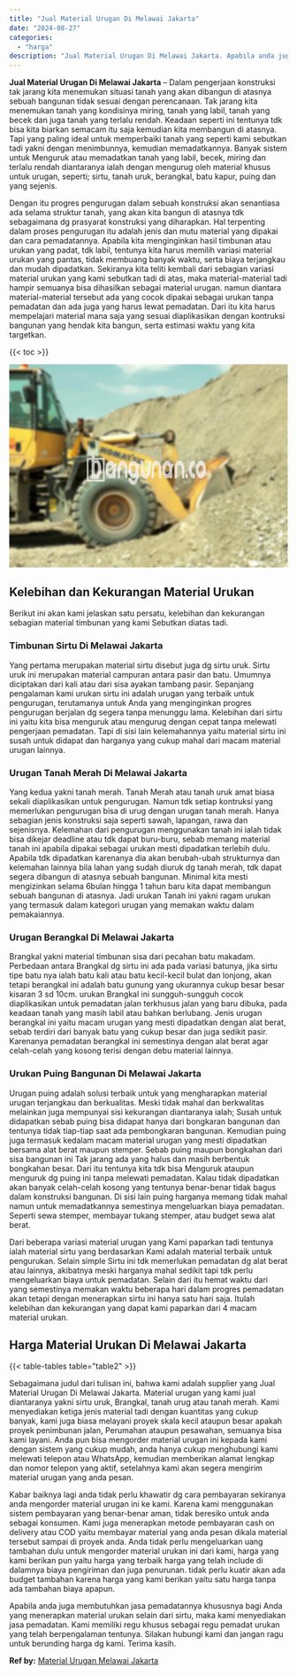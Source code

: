 ```yaml
---
title: "Jual Material Urugan Di Melawai Jakarta"
date: "2024-08-27"
categories: 
  - "harga"
description: "Jual Material Urugan Di Melawai Jakarta. Apabila anda juga membutuhkan jasa pemadatannya khususnya bagi Anda yang menerapkan material urukan selain dari sirt..."
---
```


**Jual Material Urugan Di Melawai Jakarta** – Dalam pengerjaan konstruksi tak jarang kita menemukan situasi tanah yang akan dibangun di atasnya sebuah bangunan tidak sesuai dengan perencanaan. Tak jarang kita menemukan tanah yang kondisinya miring, tanah yang labil, tanah yang becek dan juga tanah yang terlalu rendah. Keadaan seperti ini tentunya tdk bisa kita biarkan semacam itu saja kemudian kita membangun di atasnya. Tapi yang paling ideal untuk memperbaiki tanah yang seperti kami sebutkan tadi yakni dengan menimbunnya, kemudian memadatkannya. Banyak sistem untuk Menguruk atau memadatkan tanah yang labil, becek, miring dan terlalu rendah diantaranya ialah dengan mengurug oleh material khusus untuk urugan, seperti; sirtu, tanah uruk, berangkal, batu kapur, puing dan yang sejenis.

Dengan itu progres pengurugan dalam sebuah konstruksi akan senantiasa ada selama struktur tanah, yang akan kita bangun di atasnya tdk sebagaimana dg prasyarat konstruksi yang diharapkan. Hal terpenting dalam proses pengurugan itu adalah jenis dan mutu material yang dipakai dan cara pemadatannya. Apabila kita menginginkan hasil timbunan atau urukan yang padat, tdk labil, tentunya kita harus memilih variasi material urukan yang pantas, tidak membuang banyak waktu, serta biaya terjangkau dan mudah dipadatkan. Sekiranya kita teliti kembali dari sebagian variasi material urukan yang kami sebutkan tadi di atas, maka material-material tadi hampir semuanya bisa dihasilkan sebagai material urugan. namun diantara material-material tersebut ada yang cocok dipakai sebagai urukan tanpa pemadatan dan ada juga yang harus lewat pemadatan. Dari itu kita harus mempelajari material mana saja yang sesuai diaplikasikan dengan kontruksi bangunan yang hendak kita bangun, serta estimasi waktu yang kita targetkan.

{{< toc >}}

![Jual Material Urugan Di Melawai Jakarta](/images/jual-urugan-40.png)

## Kelebihan dan Kekurangan Material Urukan

Berikut ini akan kami jelaskan satu persatu, kelebihan dan kekurangan sebagian material timbunan yang kami Sebutkan diatas tadi.

### Timbunan Sirtu Di Melawai Jakarta

Yang pertama merupakan material sirtu disebut juga dg sirtu uruk. Sirtu uruk ini merupakan material campuran antara pasir dan batu. Umumnya diciptakan dari kali atau dari sisa ayakan tambang pasir. Sepanjang pengalaman kami urukan sirtu ini adalah urugan yang terbaik untuk pengurugan, terutamanya untuk Anda yang menginginkan progres pengurugan berjalan dg segera tanpa menunggu lama. Kelebihan dari sirtu ini yaitu kita bisa menguruk atau mengurug dengan cepat tanpa melewati pengerjaan pemadatan. Tapi di sisi lain kelemahannya yaitu material sirtu ini susah untuk didapat dan harganya yang cukup mahal dari macam material urugan lainnya.

### Urugan Tanah Merah Di Melawai Jakarta

Yang kedua yakni tanah merah. Tanah Merah atau tanah uruk amat biasa sekali diaplikasikan untuk pengurugan. Namun tdk setiap kontruksi yang memerlukan pengurugan bisa di urug dengan urugan tanah merah. Hanya sebagian jenis konstruksi saja seperti sawah, lapangan, rawa dan sejenisnya. Kelemahan dari pengurugan menggunakan tanah ini ialah tidak bisa dikejar deadline atau tdk dapat buru-buru, sebab memang material tanah ini apabila dipakai sebagai urukan mesti dipadatkan terlebih dulu. Apabila tdk dipadatkan karenanya dia akan berubah-ubah strukturnya dan kelemahan lainnya bila lahan yang sudah diuruk dg tanah merah, tdk dapat segera dibangun di atasnya sebuah bangunan. Minimal kita mesti mengizinkan selama 6bulan hingga 1 tahun baru kita dapat membangun sebuah bangunan di atasnya. Jadi urukan Tanah ini yakni ragam urukan yang termasuk dalam kategori urugan yang memakan waktu dalam pemakaiannya.

### Urugan Berangkal Di Melawai Jakarta

Brangkal yakni material timbunan sisa dari pecahan batu makadam. Perbedaan antara Brangkal dg sirtu ini ada pada variasi batunya, jika sirtu tipe batu nya ialah batu kali atau batu kecil-kecil bulat dan lonjong, akan tetapi berangkal ini adalah batu gunung yang ukurannya cukup besar besar kisaran 3 sd 10cm. urukan Brangkal ini sungguh-sungguh cocok diaplikasikan untuk pemadatan jalan terkhusus jalan yang baru dibuka, pada keadaan tanah yang masih labil atau bahkan berlubang. Jenis urugan berangkal ini yaitu macam urugan yang mesti dipadatkan dengan alat berat, sebab terdiri dari banyak batu yang cukup besar dan juga sedikit pasir. Karenanya pemadatan berangkal ini semestinya dengan alat berat agar celah-celah yang kosong terisi dengan debu material lainnya.

### Urukan Puing Bangunan Di Melawai Jakarta

Urugan puing adalah solusi terbaik untuk yang mengharapkan material urugan terjangkau dan berkualitas. Meski tidak mahal dan berkwalitas melainkan juga mempunyai sisi kekurangan diantaranya ialah; Susah untuk didapatkan sebab puing bisa didapat hanya dari bongkaran bangunan dan tentunya tidak tiap-tiap saat ada pembongkaran bangunan. Kemudian puing juga termasuk kedalam macam material urugan yang mesti dipadatkan bersama alat berat maupun stemper. Sebab puing maupun bongkahan dari sisa bangunan ini Tak jarang ada yang halus dan masih berbentuk bongkahan besar. Dari itu tentunya kita tdk bisa Menguruk ataupun menguruk dg puing ini tanpa melewati pemadatan. Kalau tidak dipadatkan akan banyak celah-celah kosong yang tentunya benar-benar tidak bagus dalam konstruksi bangunan. Di sisi lain puing harganya memang tidak mahal namun untuk memadatkannya semestinya mengeluarkan biaya pemadatan. Seperti sewa stemper, membayar tukang stemper, atau budget sewa alat berat.

Dari beberapa variasi material urugan yang Kami paparkan tadi tentunya ialah material sirtu yang berdasarkan Kami adalah material terbaik untuk pengurukan. Selain simple Sirtu ini tdk memerlukan pemadatan dg alat berat atau lainnya, akibatnya meski harganya mahal sedikit tapi tdk perlu mengeluarkan biaya untuk pemadatan. Selain dari itu hemat waktu dari yang semestinya memakan waktu beberapa hari dalam progres pemadatan akan tetapi dengan menerapkan sirtu ini hanya satu hari saja. Itulah kelebihan dan kekurangan yang dapat kami paparkan dari 4 macam material urukan.

## Harga Material Urukan Di Melawai Jakarta

{{< table-tables table="table2" >}}

Sebagaimana judul dari tulisan ini, bahwa kami adalah supplier yang Jual Material Urugan Di Melawai Jakarta. Material urugan yang kami jual diantaranya yakni sirtu uruk, Brangkal, tanah urug atau tanah merah. Kami menyediakan ketiga jenis material tadi dengan kuantitas yang cukup banyak, kami juga biasa melayani proyek skala kecil ataupun besar apakah proyek penimbunan jalan, Perumahan ataupun pesawahan, semuanya bisa kami layani. Anda pun bisa mengorder material urugan ini kepada kami dengan sistem yang cukup mudah, anda hanya cukup menghubungi kami melewati telepon atau WhatsApp, kemudian memberikan alamat lengkap dan nomor telepon yang aktif, setelahnya kami akan segera mengirim material urugan yang anda pesan.

Kabar baiknya lagi anda tidak perlu khawatir dg cara pembayaran sekiranya anda mengorder material urugan ini ke kami. Karena kami menggunakan sistem pembayaran yang benar-benar aman, tidak beresiko untuk anda sebagai konsumen. Kami juga menerapkan metode pembayaran cash on delivery atau COD yaitu membayar material yang anda pesan dikala material tersebut sampai di proyek anda. Anda tidak perlu mengeluarkan uang tambahan dulu untuk mengorder material urukan ini dari kami, harga yang kami berikan pun yaitu harga yang terbaik harga yang telah include di dalamnya biaya pengiriman dan juga penurunan. tidak perlu kuatir akan ada budget tambahan karena harga yang kami berikan yaitu satu harga tanpa ada tambahan biaya apapun.

Apabila anda juga membutuhkan jasa pemadatannya khususnya bagi Anda yang menerapkan material urukan selain dari sirtu, maka kami menyediakan jasa pemadatan. Kami memiliki regu khusus sebagai regu pemadat urukan yang telah berpengalaman tentunya. Silakan hubungi kami dan jangan ragu untuk berunding harga dg kami. Terima kasih.

**Ref by:** [Material Urugan Melawai Jakarta](https://id.wikipedia.org/wiki/Material)

